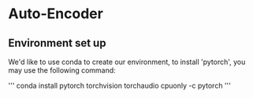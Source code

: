 # Auto-Encoder


## Environment set up

We'd like to use conda to create our environment, to install 'pytorch', you may use the following command:

'''
conda install pytorch torchvision torchaudio cpuonly -c pytorch
'''
